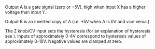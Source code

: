
Output A is a gate signal (zero or +5V), high when input X has a higher voltage than input Y. 

Output B is an inverted copy of A (i.e. +5V when A is 0V and vice versa.)

The Z knob/CV input sets the hysteresis (for an explanation of hysteresis see ). Inputs of approximately 0-4V correspond
to hysteresis values of approximately 0-10V. Negative values are clamped at zero.
